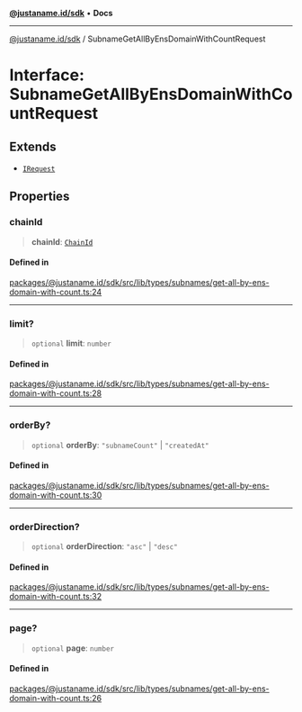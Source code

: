 [**@justaname.id/sdk**](../README.md) • **Docs**

***

[@justaname.id/sdk](../globals.md) / SubnameGetAllByEnsDomainWithCountRequest

# Interface: SubnameGetAllByEnsDomainWithCountRequest

## Extends

- [`IRequest`](IRequest.md)

## Properties

### chainId

> **chainId**: [`ChainId`](../type-aliases/ChainId.md)

#### Defined in

[packages/@justaname.id/sdk/src/lib/types/subnames/get-all-by-ens-domain-with-count.ts:24](https://github.com/JustaName-id/JustaName-sdk/blob/7430def13fc61cd3fc8b89d25e0869ee390cc2d0/packages/@justaname.id/sdk/src/lib/types/subnames/get-all-by-ens-domain-with-count.ts#L24)

***

### limit?

> `optional` **limit**: `number`

#### Defined in

[packages/@justaname.id/sdk/src/lib/types/subnames/get-all-by-ens-domain-with-count.ts:28](https://github.com/JustaName-id/JustaName-sdk/blob/7430def13fc61cd3fc8b89d25e0869ee390cc2d0/packages/@justaname.id/sdk/src/lib/types/subnames/get-all-by-ens-domain-with-count.ts#L28)

***

### orderBy?

> `optional` **orderBy**: `"subnameCount"` \| `"createdAt"`

#### Defined in

[packages/@justaname.id/sdk/src/lib/types/subnames/get-all-by-ens-domain-with-count.ts:30](https://github.com/JustaName-id/JustaName-sdk/blob/7430def13fc61cd3fc8b89d25e0869ee390cc2d0/packages/@justaname.id/sdk/src/lib/types/subnames/get-all-by-ens-domain-with-count.ts#L30)

***

### orderDirection?

> `optional` **orderDirection**: `"asc"` \| `"desc"`

#### Defined in

[packages/@justaname.id/sdk/src/lib/types/subnames/get-all-by-ens-domain-with-count.ts:32](https://github.com/JustaName-id/JustaName-sdk/blob/7430def13fc61cd3fc8b89d25e0869ee390cc2d0/packages/@justaname.id/sdk/src/lib/types/subnames/get-all-by-ens-domain-with-count.ts#L32)

***

### page?

> `optional` **page**: `number`

#### Defined in

[packages/@justaname.id/sdk/src/lib/types/subnames/get-all-by-ens-domain-with-count.ts:26](https://github.com/JustaName-id/JustaName-sdk/blob/7430def13fc61cd3fc8b89d25e0869ee390cc2d0/packages/@justaname.id/sdk/src/lib/types/subnames/get-all-by-ens-domain-with-count.ts#L26)
